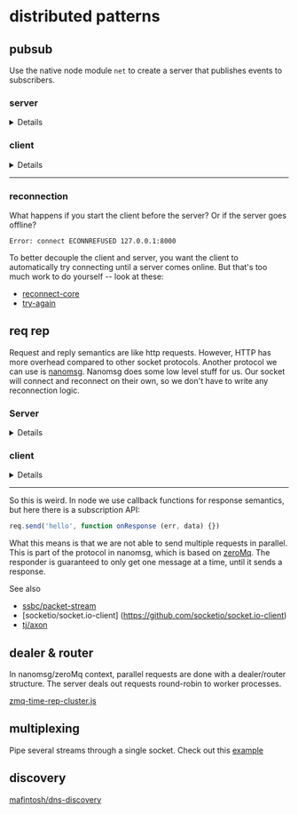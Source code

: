 # distributed patterns

## pubsub

Use the native node module `net` to create a server that publishes events to subscribers. 

### server

<details>

```js
var net = require('net')

if (require.main === module) {
    start()
}

function start () {
    var connections = []

    var server = net.createServer(function onConnection (conn) {
        var i = connections.length
        connections.push(conn)
        conn.on('close', () => connections.splice(i, 1))
    })
    server.listen(8000, () => console.log('listening on 8000'))

    setInterval(function () {
        connections.forEach(c => c.write(JSON.stringify({
            pid: process.pid,
            time: Date.now()
        })))
    }, 1000)
}

module.exports = start
```

</details>

### client

<details>

```js
var net = require('net')

if (require.main === module) {
    start()
}

function start () {
    var client = net.connect(8000)
    client.on('data', function (data) {
        console.log(JSON.parse(data))
    })
}

module.exports = start
```

</details>

-------------------------------

### reconnection

What happens if you start the client before the server? Or if the server goes offline?
```
Error: connect ECONNREFUSED 127.0.0.1:8000
```

To better decouple the client and server, you want the client to automatically try connecting until a server comes online. But that's too much work to do yourself -- look at these:

* [reconnect-core](https://www.npmjs.com/package/reconnect-core)
* [try-again](https://github.com/matthewmueller/try-again)


## req rep

Request and reply semantics are like http requests. However, HTTP has more overhead compared to other socket protocols. Another protocol we can use is [nanomsg](https://github.com/nickdesaulniers/node-nanomsg). Nanomsg does some low level stuff for us. Our socket will connect and reconnect on their own, so we don't have to write any reconnection logic.

### Server

<details>

```js
var nano = require('nanomsg')
var rep = nano.socket('rep')

rep.bind('tcp://127.0.0.1:8000')
rep.on('data', function (data) {
    console.log('wooo', data.toString())
    rep.send(data.toString() + ' world')
})
```

</details>


### client

<details>

```js
var nano = require('nanomsg')
var req = nano.socket('req')

req.connect('tcp://127.0.0.1:8000')
req.send('hello')
req.on('data', function (msg) {
    console.log('received', msg.toString())
})
```

</details>

------------------------------

So this is weird. In node we use callback functions for response semantics, but here there is a subscription API:

```js
req.send('hello', function onResponse (err, data) {})
```

What this means is that we are not able to send multiple requests in parallel. This is part of the protocol in nanomsg, which is based on [zeroMq](http://zeromq.org/). The responder is guaranteed to only get one message at a time, until it sends a response.

See also
* [ssbc/packet-stream](https://github.com/ssbc/packet-stream)
* [socketio/socket.io-client] (https://github.com/socketio/socket.io-client)
* [tj/axon](https://github.com/tj/axon)

## dealer & router

In nanomsg/zeroMq context, parallel requests are done with a dealer/router structure. The server deals out requests round-robin to worker processes.

[zmq-time-rep-cluster.js](https://github.com/jimbojw/node-zmq-talk/blob/master/zmq-time-rep-cluster.js)


## multiplexing

Pipe several streams through a single socket. Check out this [example](https://github.com/hugozap/shoe-reconnect-muxdemux-example)


## discovery

[mafintosh/dns-discovery](https://github.com/mafintosh/dns-discovery)

